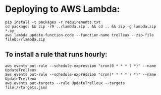 # Deploying to AWS Lambda:

```
pip install -t packages -r requirements.txt
cd packages && zip -r9 ../lambda.zip . && cd .. && zip -g lambda.zip *.py
aws lambda update-function-code --function-name trelleux --zip-file fileb://lambda.zip
```

## To install a rule that runs hourly:

```
aws events put-rule --schedule-expression "cron(0 * * * ? *)" --name UpdateTrelleux
aws events put-rule --schedule-expression "cron(* * * * ? *)" --name UpdateTrelleux
aws events put-targets --rule UpdateTrelleux --targets file://targets.json
```

